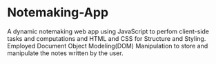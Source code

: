 # Notemaking-App
A dynamic notemaking web app using JavaScript to perfom client-side tasks and computations and HTML and CSS for Structure and Styling. Employed Document Object Modeling(DOM) Manipulation to store and manipulate the notes written by the user.
